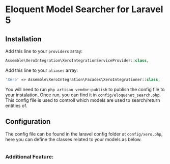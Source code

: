 # Eloquent Model Searcher for Laravel 5

## Installation

Add this line to your `providers` array:
``` php
Assemble\XeroIntegration\XeroIntegrationServiceProvider::class,
```

Add this line to your `aliases` array:
``` php
'Xero' => Assemble\XeroIntegration\Facades\XeroIntegrationer::class,
```

You will need to run `php artisan vendor:publish` to publish the config file to your instalation,
Once run, you can find it in `config/eloquenet_search.php`.
This config file is used to controll which models are used to search/return entities of.


## Configuration

The config file can be found in the laravel config folder at `config/xero.php`,
here you can define the classes related to your models as below.
``` php

```


### Additional Feature:

``` php

```


